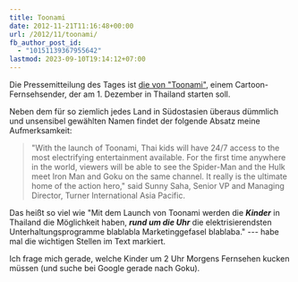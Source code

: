```yaml
---
title: Toonami
date: 2012-11-21T11:16:48+00:00
url: /2012/11/toonami/
fb_author_post_id:
  - "10151139367955642"
lastmod: 2023-09-10T19:14:12+07:00
---
```

Die Pressemitteilung des Tages ist [die von "Toonami"][1], einem Cartoon-Fernsehsender, der am 1. Dezember in Thailand starten soll.

Neben dem für so ziemlich jedes Land in Südostasien überaus dümmlich und unsensibel gewählten Namen findet der folgende Absatz meine Aufmerksamkeit:

> "With the launch of Toonami, Thai kids will have 24/7 access to the most electrifying entertainment available. For the first time anywhere in the world, viewers will be able to see the Spider-Man and the Hulk meet Iron Man and Goku on the same channel. It really is the ultimate home of the action hero," said Sunny Saha, Senior VP and Managing Director, Turner International Asia Pacific.

Das heißt so viel wie "Mit dem Launch von Toonami werden die **_Kinder_** in Thailand die Möglichkeit haben, **_rund um die Uhr_** die elektrisierendsten Unterhaltungsprogramme blablabla Marketinggefasel blablaba." --- habe mal die wichtigen Stellen im Text markiert.

Ich frage mich gerade, welche Kinder um 2 Uhr Morgens Fernsehen kucken müssen (und suche bei Google gerade nach Goku).

 [1]: http://world.einnews.com/pr_news/124325009/toonami-powers-up-in-thailand

